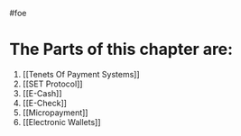 #foe 
# The Parts of this chapter are:
1. [[Tenets Of Payment Systems]]
2. [[SET Protocol]]
3. [[E-Cash]]
4. [[E-Check]]
5. [[Micropayment]]
6. [[Electronic Wallets]]
